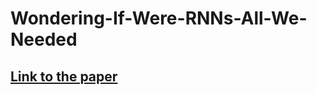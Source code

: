 # Wondering-If-Were-RNNs-All-We-Needed
## [Link to the paper](https://github.com/Beselinho/Wondering-If-Were-RNNs-All-We-Needed/blob/main/Archaeology_of_Intelligent_Machines__Wondering_if_Were_RNNs_all_we_needed__.pdf)


